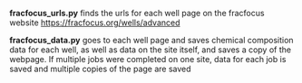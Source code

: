 **fracfocus_urls.py** finds the urls for each well page on the fracfocus website
https://fracfocus.org/wells/advanced

**fracfocus_data.py** goes to each well page and saves chemical composition data for each well, as well as data on the site itself, and saves a copy of the webpage. If multiple jobs were completed on one site, data for each job is saved and multiple copies of the page are saved
